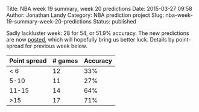Title: NBA week 19 summary, week 20 predictions
Date: 2015-03-27 09:58
Author: Jonathan Landy
Category: NBA prediction project
Slug: nba-week-19-summary-week-20-predictions
Status: published

Sadly lackluster week: 28 for 54, or 51.9% accuracy. The new predictions are now [posted](http://efavdb.com/weekly-nba-predictions/), which will hopefully bring us better luck. Details by point-spread for previous week below.

| Point spread | # games | Accuracy |
| -- | -- | -- |
| < 6 | 12 | 33% |
| 5-10 | 11 | 27% |
| 11-15 | 14 | 64% |
| >15 | 17 | 71% |